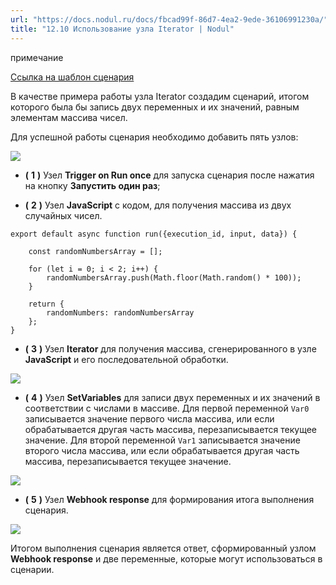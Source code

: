 ```yaml
---
url: "https://docs.nodul.ru/docs/fbcad99f-86d7-4ea2-9ede-36106991230a/"
title: "12.10 Использование узла Iterator | Nodul"
---
```


примечание

[Ссылка на шаблон сценария](https://app.nodul.ru/shared-scenarios/66783a043f10d0c30377596f)

В качестве примера работы узла Iterator создадим сценарий, итогом которого была бы запись двух переменных и их значений, равным элементам массива чисел.

Для успешной работы сценария необходимо добавить пять узлов:

![](https://docs.nodul.ru/img/notion/8d571145-b903-4b1c-a47b-f445efc3196f/Untitled.png)

- **(** **1** **)** Узел **Trigger on Run once** для запуска сценария после нажатия на кнопку **Запустить один раз**;

- **(** **2** **)** Узел **JavaScript** с кодом, для получения массива из двух случайных чисел.

```codeBlockLines_e6Vv
export default async function run({execution_id, input, data}) {

    const randomNumbersArray = [];

    for (let i = 0; i < 2; i++) {
        randomNumbersArray.push(Math.floor(Math.random() * 100));
    }

    return {
        randomNumbers: randomNumbersArray
    };
}

```

- **(** **3** **)** Узел **Iterator** для получения массива, сгенерированного в узле **JavaScript** и его последовательной обработки.

![](https://docs.nodul.ru/img/notion/12f725f9-79ea-4a1e-bfe7-4491a8775ffa/Untitled.png)

- **(** **4** **)** Узел **SetVariables** для записи двух переменных и их значений в соответствии с числами в массиве. Для первой переменной `Var0` записывается значение первого числа массива, или если обрабатывается другая часть массива, перезаписывается текущее значение. Для второй переменной `Var1` записывается значение второго числа массива, или если обрабатывается другая часть массива, перезаписывается текущее значение.

![](https://docs.nodul.ru/img/notion/8decdcda-04c5-4985-bf10-b867fe128d3f/Untitled.png)

- **(** **5** **)** Узел **Webhook response** для формирования итога выполнения сценария.

![](https://docs.nodul.ru/img/notion/2aa19d0d-c80b-489e-a0f2-09dec0dc0ba0/Untitled.png)

Итогом выполнения сценария является ответ, сформированный узлом **Webhook response** и две переменные, которые могут использоваться в сценарии.